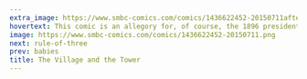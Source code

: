```yaml
---
extra_image: https://www.smbc-comics.com/comics/1436622452-20150711after.png
hovertext: This comic is an allegory for, of course, the 1896 presidential elections.
image: https://www.smbc-comics.com/comics/1436622452-20150711.png
next: rule-of-three
prev: babies
title: The Village and the Tower
---
```

